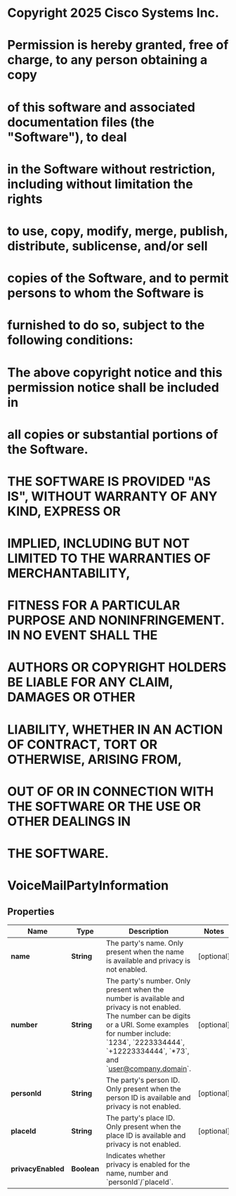 <!--  Copyright 2025 Cisco Systems Inc.

Permission is hereby granted, free of charge, to any person obtaining a copy
of this software and associated documentation files (the "Software"), to deal
in the Software without restriction, including without limitation the rights
to use, copy, modify, merge, publish, distribute, sublicense, and/or sell
copies of the Software, and to permit persons to whom the Software is
furnished to do so, subject to the following conditions:

The above copyright notice and this permission notice shall be included in
all copies or substantial portions of the Software.

THE SOFTWARE IS PROVIDED "AS IS", WITHOUT WARRANTY OF ANY KIND, EXPRESS OR
IMPLIED, INCLUDING BUT NOT LIMITED TO THE WARRANTIES OF MERCHANTABILITY,
FITNESS FOR A PARTICULAR PURPOSE AND NONINFRINGEMENT. IN NO EVENT SHALL THE
AUTHORS OR COPYRIGHT HOLDERS BE LIABLE FOR ANY CLAIM, DAMAGES OR OTHER
LIABILITY, WHETHER IN AN ACTION OF CONTRACT, TORT OR OTHERWISE, ARISING FROM,
OUT OF OR IN CONNECTION WITH THE SOFTWARE OR THE USE OR OTHER DEALINGS IN
THE SOFTWARE.-->
# Copyright 2025 Cisco Systems Inc.
#
# Permission is hereby granted, free of charge, to any person obtaining a copy
# of this software and associated documentation files (the "Software"), to deal
# in the Software without restriction, including without limitation the rights
# to use, copy, modify, merge, publish, distribute, sublicense, and/or sell
# copies of the Software, and to permit persons to whom the Software is
# furnished to do so, subject to the following conditions:
#
# The above copyright notice and this permission notice shall be included in
# all copies or substantial portions of the Software.
#
# THE SOFTWARE IS PROVIDED "AS IS", WITHOUT WARRANTY OF ANY KIND, EXPRESS OR
# IMPLIED, INCLUDING BUT NOT LIMITED TO THE WARRANTIES OF MERCHANTABILITY,
# FITNESS FOR A PARTICULAR PURPOSE AND NONINFRINGEMENT. IN NO EVENT SHALL THE
# AUTHORS OR COPYRIGHT HOLDERS BE LIABLE FOR ANY CLAIM, DAMAGES OR OTHER
# LIABILITY, WHETHER IN AN ACTION OF CONTRACT, TORT OR OTHERWISE, ARISING FROM,
# OUT OF OR IN CONNECTION WITH THE SOFTWARE OR THE USE OR OTHER DEALINGS IN
# THE SOFTWARE.



# VoiceMailPartyInformation


## Properties

| Name | Type | Description | Notes |
|------------ | ------------- | ------------- | -------------|
|**name** | **String** | The party&#39;s name. Only present when the name is available and privacy is not enabled. |  [optional] |
|**number** | **String** | The party&#39;s number. Only present when the number is available and privacy is not enabled. The number can be digits or a URI. Some examples for number include: &#x60;1234&#x60;, &#x60;2223334444&#x60;, &#x60;+12223334444&#x60;, &#x60;*73&#x60;, and &#x60;user@company.domain&#x60;. |  [optional] |
|**personId** | **String** | The party&#39;s person ID. Only present when the person ID is available and privacy is not enabled. |  [optional] |
|**placeId** | **String** | The party&#39;s place ID. Only present when the place ID is available and privacy is not enabled. |  [optional] |
|**privacyEnabled** | **Boolean** | Indicates whether privacy is enabled for the name, number and &#x60;personId&#x60;/&#x60;placeId&#x60;. |  |



